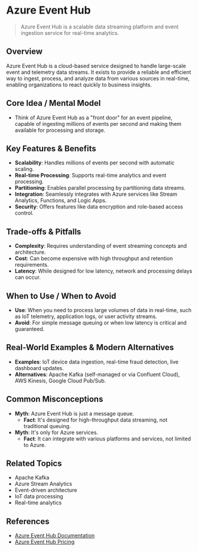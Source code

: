 # Azure Event Hub

> Azure Event Hub is a scalable data streaming platform and event ingestion service for real-time analytics.

## Overview
Azure Event Hub is a cloud-based service designed to handle large-scale event and telemetry data streams. It exists to provide a reliable and efficient way to ingest, process, and analyze data from various sources in real-time, enabling organizations to react quickly to business insights.

## Core Idea / Mental Model
- Think of Azure Event Hub as a "front door" for an event pipeline, capable of ingesting millions of events per second and making them available for processing and storage.

## Key Features & Benefits
- **Scalability**: Handles millions of events per second with automatic scaling.
- **Real-time Processing**: Supports real-time analytics and event processing.
- **Partitioning**: Enables parallel processing by partitioning data streams.
- **Integration**: Seamlessly integrates with Azure services like Stream Analytics, Functions, and Logic Apps.
- **Security**: Offers features like data encryption and role-based access control.

## Trade-offs & Pitfalls
- **Complexity**: Requires understanding of event streaming concepts and architecture.
- **Cost**: Can become expensive with high throughput and retention requirements.
- **Latency**: While designed for low latency, network and processing delays can occur.

## When to Use / When to Avoid
- **Use**: When you need to process large volumes of data in real-time, such as IoT telemetry, application logs, or user activity streams.
- **Avoid**: For simple message queuing or when low latency is critical and guaranteed.

## Real-World Examples & Modern Alternatives
- **Examples**: IoT device data ingestion, real-time fraud detection, live dashboard updates.
- **Alternatives**: Apache Kafka (self-managed or via Confluent Cloud), AWS Kinesis, Google Cloud Pub/Sub.

## Common Misconceptions
- **Myth**: Azure Event Hub is just a message queue.
  - **Fact**: It's designed for high-throughput data streaming, not traditional queuing.
- **Myth**: It's only for Azure services.
  - **Fact**: It can integrate with various platforms and services, not limited to Azure.

## Related Topics
- Apache Kafka
- Azure Stream Analytics
- Event-driven architecture
- IoT data processing
- Real-time analytics

## References
- [Azure Event Hub Documentation](https://learn.microsoft.com/en-us/azure/event-hubs/)
- [Azure Event Hub Pricing](https://azure.microsoft.com/en-us/pricing/details/event-hubs/)